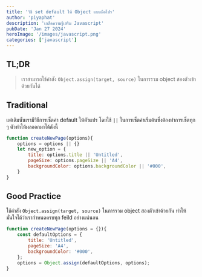 ```yaml
---
title: 'วิธี set default ให้ Object แบบมือโปร'
author: 'piyaphat' 
description: 'เกล็ดความรู้เสริม Javascript'
pubDate: 'Jan 27 2024'
heroImage: '/images/javascript.png'
categories: ['javascript']
---
```


## TL;DR
> เราสามารถใช้คำสัง  `Object.assign(target, source)` ในการรวม object สองตัวเข้าด้วยกันได้


## Traditional
แต่เดิมนั้นเรามีวิธีการเซ็ตค่า default ให้ตัวแปร โดยใช้ `||` ในการเซ็ตค่าเริ่มต้นซึ่งต้องทำการเซ็ตทุก ๆ ตัวทำให้ผลออกมาได้ดังนี้
```js
function createNewPage(options){
	options = options || {}
	let new_option = {
		title: options.title || 'Untitled',
		pageSize: options.pageSize || 'A4',
		backgroundColor: options.backgroundColor || '#000',
	}
}
```

## Good Practice
ใช้คำสัง  `Object.assign(target, source)` ในการรวม object สองตัวเข้าด้วยกัน ทำให้มั่นใจได้ว่าเรากำหนดครบทุก feild อย่างแน่นอน
```js
function createNewPage(options = {}){
	const defaultOptions = {
		title: 'Untitled',
		pageSize: 'A4',
		backgroundColor: '#000',
	};
	options = Object.assign(defaultOptions, options);
}
```



